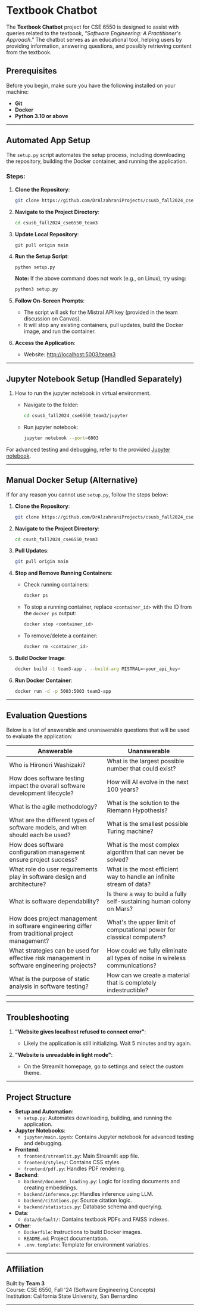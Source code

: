 # Textbook Chatbot

The **Textbook Chatbot** project for CSE 6550 is designed to assist with queries related to the textbook, *"Software Engineering: A Practitioner's Approach."* The chatbot serves as an educational tool, helping users by providing information, answering questions, and possibly retrieving content from the textbook.


## Prerequisites

Before you begin, make sure you have the following installed on your machine:
- **Git**
- **Docker**
- **Python 3.10 or above**

---

## Automated App Setup ##

The `setup.py` script automates the setup process, including downloading the repository, building the Docker container, and running the application.

### Steps:

1. **Clone the Repository**:
   ```bash
   git clone https://github.com/DrAlzahraniProjects/csusb_fall2024_cse6550_team3.git
   ```

2. **Navigate to the Project Directory**:
   ```bash
   cd csusb_fall2024_cse6550_team3
   ```
3. **Update Local Repository**:
   ```
   git pull origin main
   ```
4. **Run the Setup Script**:  
   ```bash
   python setup.py
   ```
   **Note:** If the above command does not work (e.g., on Linux), try using:
   ```bash
   python3 setup.py
   ```

4. **Follow On-Screen Prompts**:
   - The script will ask for the Mistral API key (provided in the team discussion on Canvas).
   - It will stop any existing containers, pull updates, build the Docker image, and run the container.

5. **Access the Application**:
   - Website: [http://localhost:5003/team3](http://localhost:5003/team3)

---

## Jupyter Notebook Setup (Handled Separately)
1. How to run the jupyter notebook in virtual environment.
   
   * Navigate to the folder:
     ```bash
     cd csusb_fall2024_cse6550_team3/jupyter
     ```
   * Run jupyter notebook:
     ```bash
     jupyter notebook --port=6003
     ```

For advanced testing and debugging, refer to the provided [Jupyter notebook](https://sec.cse.csusb.edu/team3/jupyter).

---

## Manual Docker Setup (Alternative)

If for any reason you cannot use `setup.py`, follow the steps below:

1. **Clone the Repository**:
   ```bash
   git clone https://github.com/DrAlzahraniProjects/csusb_fall2024_cse6550_team3.git
   ```

2. **Navigate to the Project Directory**:
   ```bash
   cd csusb_fall2024_cse6550_team3
   ```

3. **Pull Updates**:
   ```bash
   git pull origin main
   ```

4. **Stop and Remove Running Containers**:
   - Check running containers:
     ```bash
     docker ps
     ```
   - To stop a running container, replace `<container_id>` with the ID from the `docker ps` output:
     ```bash
     docker stop <container_id>
     ```
   - To remove/delete a container:
     ```bash
     docker rm <container_id>
     ```

5. **Build Docker Image**:
   ```bash
   docker build -t team3-app . --build-arg MISTRAL=<your_api_key>
   ```

6. **Run Docker Container**:
   ```bash
   docker run -d -p 5003:5003 team3-app
   ```

---

## Evaluation Questions

Below is a list of answerable and unanswerable questions that will be used to evaluate the application:

| **Answerable**                                                     | **Unanswerable**                                                        |
|--------------------------------------------------------------------|-------------------------------------------------------------------------|
| Who is Hironori Washizaki?                                         | What is the largest possible number that could exist?                   |
| How does software testing impact the overall software development lifecycle? | How will AI evolve in the next 100 years?                              |
| What is the agile methodology?                                     | What is the solution to the Riemann Hypothesis?                         |
| What are the different types of software models, and when should each be used? | What is the smallest possible Turing machine?                         |
| How does software configuration management ensure project success? | What is the most complex algorithm that can never be solved?           |
| What role do user requirements play in software design and architecture? | What is the most efficient way to handle an infinite stream of data?    |
| What is software dependability?                                    | Is there a way to build a fully self-sustaining human colony on Mars?   |
| How does project management in software engineering differ from traditional project management? | What's the upper limit of computational power for classical computers? |
| What strategies can be used for effective risk management in software engineering projects? | How could we fully eliminate all types of noise in wireless communications? |
| What is the purpose of static analysis in software testing?        | How can we create a material that is completely indestructible?         |

---

## Troubleshooting

1. **"Website gives localhost refused to connect error"**:
   - Likely the application is still initializing. Wait 5 minutes and try again.

2. **"Website is unreadable in light mode"**:
   - On the Streamlit homepage, go to settings and select the custom theme.

---

## Project Structure

- **Setup and Automation**:
  - `setup.py`: Automates downloading, building, and running the application.
- **Jupyter Notebooks**:
  - `jupyter/main.ipynb`: Contains Jupyter notebook for advanced testing and debugging.
- **Frontend**:
  - `frontend/streamlit.py`: Main Streamlit app file.
  - `frontend/styles/`: Contains CSS styles.
  - `frontend/pdf.py`: Handles PDF rendering.
- **Backend**:
  - `backend/document_loading.py`: Logic for loading documents and creating embeddings.
  - `backend/inference.py`: Handles inference using LLM.
  - `backend/citations.py`: Source citation logic.
  - `backend/statistics.py`: Database schema and querying.
- **Data**:
  - `data/default/`: Contains textbook PDFs and FAISS indexes.
- **Other**:
  - `Dockerfile`: Instructions to build Docker images.
  - `README.md`: Project documentation.
  - `.env.template`: Template for environment variables.

---

## Affiliation

Built by **Team 3**  
Course: CSE 6550, Fall '24 (Software Engineering Concepts)  
Institution: California State University, San Bernardino  

--- 
